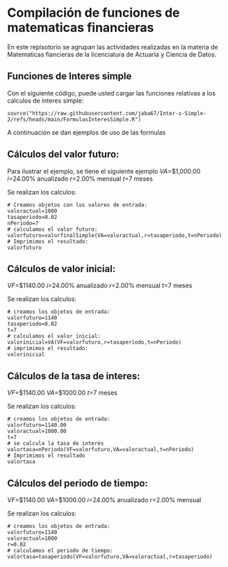 # Compilación de funciones de matematicas financieras 

En este repisotorio se agrupan las actividades realizadas en la materia de Matematicas fiancieras de la licenciatura de Actuaria y Ciencia de Datos.

## Funciones de Interes simple

Con el siguiente código, puede usted cargar las funciones relativas a los calculos de interes simple:

```{r}
source("https://raw.githubusercontent.com/jaba67/Inter-s-Simple-2/refs/heads/main/FormulasInteresSimple.R") 
```

A continuación se dan ejemplos de uso de las formulas
## Cálculos del valor futuro:

Para ilustrar el ejemplo, se tiene el siguiente ejemplo 
$VA$=$1,000.00
$i$=24.00% anualizado
$r$=2.00% mensual
$t$=7 meses 

Se realizan los calculos:

```{r}
# Creamos objetos con los valores de entrada:
valoractual=1000
tasaperiodo=0.02
nPeriodo=7
# calculamos el valor futuro:
valorfuturo=valorfinalSimple(VA=valoractual,r=tasaperiodo,t=nPeriodo)
# Imprimimos el resultado:
valorfuturo
```

## Cálculos de valor inicial:
$VF$=$1140.00
$i$=24.00% anualizado
$r$=2.00% mensual
$t$=7 meses 

Se realizan los calculos:

```{r}
# creamos los objetos de entrada:
valorfuturo=1140
tasaperiodo=0.02
t=7
# calculamos el valor inicial:
valorinicial=VA(VF=valorfuturo,r=tasaperiodo,t=nPeriodo)
# imprimimos el resultado:
valorinicial
```

## Cálculos de la tasa de interes:
$VF$=$1140.00
$VA$=$1000.00
$t$=7 meses

Se realizan los calculos:

```{r}
# creamos los objetos de entrada:
valorfuturo=1140.00
valoractual=1000.00
t=7
# se calcula la tasa de interés
valortasa=nPeriodo(VF=valorfuturo,VA=valoractual,t=nPeriodo)
# Imprimimos el resultado
valortasa
```

## Cálculos del periodo de tiempo:
$VF$=$1140.00
$VA$=$1000.00
$i$=24.00% anualizado
$r$=2.00% mensual

Se realizan los calculos:

```{r}
# creamos los objetos de entrada:
valorfuturo=1140
valoractual=1000
r=0.02
# calculamos el periodo de tiempo:
valortasa=tasaperiodo(VF=valorfuturo,VA=valoractual,r=tasaperiodo)
```
